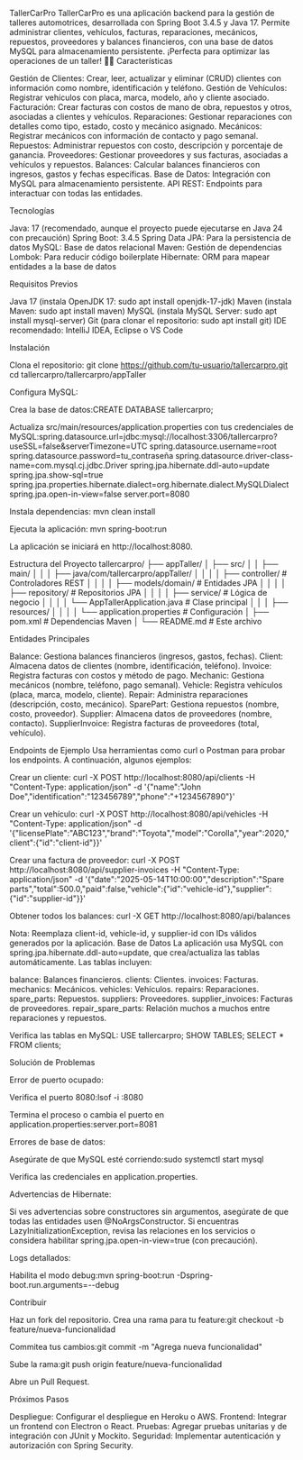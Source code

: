 TallerCarPro
TallerCarPro es una aplicación backend para la gestión de talleres automotrices, desarrollada con Spring Boot 3.4.5 y Java 17. Permite administrar clientes, vehículos, facturas, reparaciones, mecánicos, repuestos, proveedores y balances financieros, con una base de datos MySQL para almacenamiento persistente. ¡Perfecta para optimizar las operaciones de un taller! 🚗🔧
Características

Gestión de Clientes: Crear, leer, actualizar y eliminar (CRUD) clientes con información como nombre, identificación y teléfono.
Gestión de Vehículos: Registrar vehículos con placa, marca, modelo, año y cliente asociado.
Facturación: Crear facturas con costos de mano de obra, repuestos y otros, asociadas a clientes y vehículos.
Reparaciones: Gestionar reparaciones con detalles como tipo, estado, costo y mecánico asignado.
Mecánicos: Registrar mecánicos con información de contacto y pago semanal.
Repuestos: Administrar repuestos con costo, descripción y porcentaje de ganancia.
Proveedores: Gestionar proveedores y sus facturas, asociadas a vehículos y repuestos.
Balances: Calcular balances financieros con ingresos, gastos y fechas específicas.
Base de Datos: Integración con MySQL para almacenamiento persistente.
API REST: Endpoints para interactuar con todas las entidades.

Tecnologías

Java: 17 (recomendado, aunque el proyecto puede ejecutarse en Java 24 con precaución)
Spring Boot: 3.4.5
Spring Data JPA: Para la persistencia de datos
MySQL: Base de datos relacional
Maven: Gestión de dependencias
Lombok: Para reducir código boilerplate
Hibernate: ORM para mapear entidades a la base de datos

Requisitos Previos

Java 17 (instala OpenJDK 17: sudo apt install openjdk-17-jdk)
Maven (instala Maven: sudo apt install maven)
MySQL (instala MySQL Server: sudo apt install mysql-server)
Git (para clonar el repositorio: sudo apt install git)
IDE recomendado: IntelliJ IDEA, Eclipse o VS Code

Instalación

Clona el repositorio:
git clone https://github.com/tu-usuario/tallercarpro.git
cd tallercarpro/tallercarpro/appTaller


Configura MySQL:

Crea la base de datos:CREATE DATABASE tallercarpro;


Actualiza src/main/resources/application.properties con tus credenciales de MySQL:spring.datasource.url=jdbc:mysql://localhost:3306/tallercarpro?useSSL=false&serverTimezone=UTC
spring.datasource.username=root
spring.datasource.password=tu_contraseña
spring.datasource.driver-class-name=com.mysql.cj.jdbc.Driver
spring.jpa.hibernate.ddl-auto=update
spring.jpa.show-sql=true
spring.jpa.properties.hibernate.dialect=org.hibernate.dialect.MySQLDialect
spring.jpa.open-in-view=false
server.port=8080




Instala dependencias:
mvn clean install


Ejecuta la aplicación:
mvn spring-boot:run

La aplicación se iniciará en http://localhost:8080.


Estructura del Proyecto
tallercarpro/
├── appTaller/
│   ├── src/
│   │   ├── main/
│   │   │   ├── java/com/tallercarpro/appTaller/
│   │   │   │   ├── controller/    # Controladores REST
│   │   │   │   ├── models/domain/ # Entidades JPA
│   │   │   │   ├── repository/    # Repositorios JPA
│   │   │   │   ├── service/       # Lógica de negocio
│   │   │   │   └── AppTallerApplication.java # Clase principal
│   │   │   ├── resources/
│   │   │   │   └── application.properties # Configuración
│   ├── pom.xml # Dependencias Maven
│   └── README.md # Este archivo

Entidades Principales

Balance: Gestiona balances financieros (ingresos, gastos, fechas).
Client: Almacena datos de clientes (nombre, identificación, teléfono).
Invoice: Registra facturas con costos y método de pago.
Mechanic: Gestiona mecánicos (nombre, teléfono, pago semanal).
Vehicle: Registra vehículos (placa, marca, modelo, cliente).
Repair: Administra reparaciones (descripción, costo, mecánico).
SparePart: Gestiona repuestos (nombre, costo, proveedor).
Supplier: Almacena datos de proveedores (nombre, contacto).
SupplierInvoice: Registra facturas de proveedores (total, vehículo).

Endpoints de Ejemplo
Usa herramientas como curl o Postman para probar los endpoints. A continuación, algunos ejemplos:

Crear un cliente:
curl -X POST http://localhost:8080/api/clients -H "Content-Type: application/json" -d '{"name":"John Doe","identification":"123456789","phone":"+1234567890"}'


Crear un vehículo:
curl -X POST http://localhost:8080/api/vehicles -H "Content-Type: application/json" -d '{"licensePlate":"ABC123","brand":"Toyota","model":"Corolla","year":2020,"client":{"id":"client-id"}}'


Crear una factura de proveedor:
curl -X POST http://localhost:8080/api/supplier-invoices -H "Content-Type: application/json" -d '{"date":"2025-05-14T10:00:00","description":"Spare parts","total":500.0,"paid":false,"vehicle":{"id":"vehicle-id"},"supplier":{"id":"supplier-id"}}'


Obtener todos los balances:
curl -X GET http://localhost:8080/api/balances



Nota: Reemplaza client-id, vehicle-id, y supplier-id con IDs válidos generados por la aplicación.
Base de Datos
La aplicación usa MySQL con spring.jpa.hibernate.ddl-auto=update, que crea/actualiza las tablas automáticamente. Las tablas incluyen:

balance: Balances financieros.
clients: Clientes.
invoices: Facturas.
mechanics: Mecánicos.
vehicles: Vehículos.
repairs: Reparaciones.
spare_parts: Repuestos.
suppliers: Proveedores.
supplier_invoices: Facturas de proveedores.
repair_spare_parts: Relación muchos a muchos entre reparaciones y repuestos.

Verifica las tablas en MySQL:
USE tallercarpro;
SHOW TABLES;
SELECT * FROM clients;

Solución de Problemas

Error de puerto ocupado:

Verifica el puerto 8080:lsof -i :8080


Termina el proceso o cambia el puerto en application.properties:server.port=8081




Errores de base de datos:

Asegúrate de que MySQL esté corriendo:sudo systemctl start mysql


Verifica las credenciales en application.properties.


Advertencias de Hibernate:

Si ves advertencias sobre constructores sin argumentos, asegúrate de que todas las entidades usen @NoArgsConstructor.
Si encuentras LazyInitializationException, revisa las relaciones en los servicios o considera habilitar spring.jpa.open-in-view=true (con precaución).


Logs detallados:

Habilita el modo debug:mvn spring-boot:run -Dspring-boot.run.arguments=--debug





Contribuir

Haz un fork del repositorio.
Crea una rama para tu feature:git checkout -b feature/nueva-funcionalidad


Commitea tus cambios:git commit -m "Agrega nueva funcionalidad"


Sube la rama:git push origin feature/nueva-funcionalidad


Abre un Pull Request.

Próximos Pasos

Despliegue: Configurar el despliegue en Heroku o AWS.
Frontend: Integrar un frontend con Electron o React.
Pruebas: Agregar pruebas unitarias y de integración con JUnit y Mockito.
Seguridad: Implementar autenticación y autorización con Spring Security.


